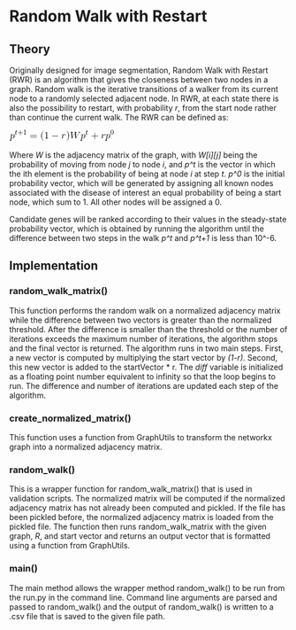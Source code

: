 # Random Walk with Restart

## Theory
Originally designed for image segmentation, Random Walk with Restart (RWR) is an algorithm that gives the closeness between two nodes in a graph. Random walk is the iterative transitions of a walker from its current node to a randomly selected adjacent node. In RWR, at each state there is also the possibility to restart, with probability *r*, from the start node rather than continue the current walk. The RWR can be defined as:

![Random Walk with Restart Equation](../Images/RWR-equation.gif)

Where *W* is the adjacency matrix of the graph, with *W[i][j]* being the probability of moving from node *j* to node *i*, and *p^t* is the vector in which the ith element is the probability of being at node *i* at step *t*. *p^0* is the initial probability vector, which will be generated by assigning all known nodes associated with the disease of interest an equal probability of being a start node, which sum to 1. All other nodes will be assigned a 0.

Candidate genes will be ranked according to their values in the steady-state probability vector, which is obtained by running the algorithm until the difference between two steps in the walk *p^t* and *p^t+1* is less than 10^-6.

## Implementation
### random_walk_matrix()
This function performs the random walk on a normalized adjacency matrix while the difference between two vectors is greater than the normalized threshold. After the difference is smaller than the threshold or the number of iterations exceeds the maximum number of iterations, the algorithm stops and the final vector is returned. The algorithm runs in two main steps. First, a new vector is computed by multiplying the start vector by *(1-r)*. Second, this new vector is added to the startVector * r. The *diff* variable is initialized as a floating point number equivalent to infinity so that the loop begins to run. The difference and number of iterations are updated each step of the algorithm.

### create_normalized_matrix()
This function uses a function from GraphUtils to transform the networkx graph into a normalized adjacency matrix.

### random_walk()
This is a wrapper function for random_walk_matrix() that is used in validation scripts. The normalized matrix will be computed if the normalized adjacency matrix has not already been computed and pickled. If the file has been pickled before, the normalized adjacency matrix is loaded from the pickled file. The function then runs random_walk_matrix with the given graph, *R*, and start vector and returns an output vector that is formatted using a function from GraphUtils.

### main()
The main method allows the wrapper method random_walk() to be run from the run.py in the command line. Command line arguments are parsed and passed to random_walk() and the output of random_walk() is written to a .csv file that is saved to the given file path.

